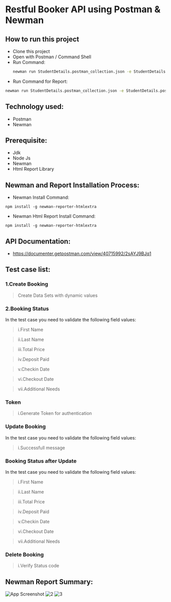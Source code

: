 # Restful Booker API using Postman & Newman
## How to run this project

- Clone this project
- Open with Postman / Command Shell
- Run Command:
   ```bash
  newman run StudentDetails.postman_collection.json -e StudentDetails.postman_environment.json 
- Run Command for Report:
  
 ```bash
newman run StudentDetails.postman_collection.json -e StudentDetails.postman_environment.json -r cli,htmlextra
 ```
## Technology used:
- Postman
- Newman
## Prerequisite:
- Jdk
- Node Js
- Newman
- Html Report Library
## Newman and Report Installation Process:
- Newman Install Command:
 ```
npm install -g newman-reporter-htmlextra
 ```
- Newman Html Report Install Command:
 ```
npm install -g newman-reporter-htmlextra
 ```
## API Documentation:
- https://documenter.getpostman.com/view/40715992/2sAYJ9BJq1
## Test case list:
 ### 1.Create Booking
   > Create Data Sets with dynamic values
### 2.Booking Status
In the test case you need to validate the following field values:

   > i.First Name

   > ii.Last Name

   > iii.Total Price

   > iv.Deposit Paid

   > v.Checkin Date

   > vi.Checkout Date

   > vii.Additional Needs

### Token
   > i.Generate Token for authentication

### Update Booking
In the test case you need to validate the following field values:

   > i.Successfull message
### Booking Status after Update
In the test case you need to validate the following field values:
   > i.First Name

   > ii.Last Name

   > iii.Total Price

   > iv.Deposit Paid

   > v.Checkin Date

   > vi.Checkout Date

   > vii.Additional Needs

### Delete Booking
   > i.Verify Status code


## Newman Report Summary:

![App Screenshot](https://github.com/user-attachments/assets/521b2ed7-9613-485f-b985-ec88c7ceda73)
![2](https://github.com/user-attachments/assets/f0b69ce4-94dc-4c06-a67c-2fa5ca887112)
![3](https://github.com/user-attachments/assets/7fc48818-522d-471f-a4a4-fcaae617e99f)





